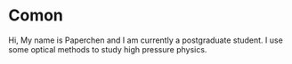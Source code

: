 # Comon
Hi, My name is Paperchen and I am currently a postgraduate student.
I use some optical methods to study high pressure physics.
